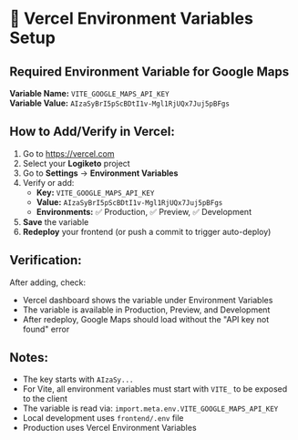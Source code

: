 # 🔑 Vercel Environment Variables Setup

## Required Environment Variable for Google Maps

**Variable Name:** `VITE_GOOGLE_MAPS_API_KEY`  
**Variable Value:** `AIzaSyBrI5pScBDtI1v-Mgl1RjUQx7Juj5pBFgs`

## How to Add/Verify in Vercel:

1. Go to https://vercel.com
2. Select your **Logiketo** project
3. Go to **Settings** → **Environment Variables**
4. Verify or add:
   - **Key:** `VITE_GOOGLE_MAPS_API_KEY`
   - **Value:** `AIzaSyBrI5pScBDtI1v-Mgl1RjUQx7Juj5pBFgs`
   - **Environments:** ✅ Production, ✅ Preview, ✅ Development
5. **Save** the variable
6. **Redeploy** your frontend (or push a commit to trigger auto-deploy)

## Verification:

After adding, check:
- Vercel dashboard shows the variable under Environment Variables
- The variable is available in Production, Preview, and Development
- After redeploy, Google Maps should load without the "API key not found" error

## Notes:

- The key starts with `AIzaSy...`
- For Vite, all environment variables must start with `VITE_` to be exposed to the client
- The variable is read via: `import.meta.env.VITE_GOOGLE_MAPS_API_KEY`
- Local development uses `frontend/.env` file
- Production uses Vercel Environment Variables

